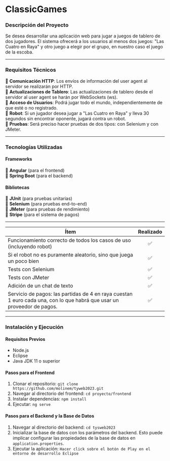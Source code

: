 # ClassicGames


### Descripción del Proyecto
Se desea desarrollar una aplicación web para jugar a juegos de tablero de dos jugadores. El sistema ofrecerá a los usuarios al menos dos juegos: "Las Cuatro en Raya" y otro juego a elegir por el grupo, en nuestro caso el juego de la escoba.
***

### Requisitos Técnicos</br>
🔹 **Comunicación HTTP**: Los envíos de información del user agent al servidor se realizarán por HTTP. </br>
🔹 **Actualizaciones de Tablero**: Las actualizaciones de tablero desde el servidor al user agent se harán por WebSockets (ws). </br>
🔹 **Acceso de Usuarios**: Podrá jugar todo el mundo, independientemente de que esté o no registrado.</br>
🔹 **Robot**: Si un jugador desea jugar a "Las Cuatro en Raya" y lleva 30 segundos sin encontrar oponente, jugará contra un robot.</br>
🔹 **Pruebas**: Será preciso hacer pruebas de dos tipos: con Selenium y con JMeter.
***
### Tecnologías Utilizadas

#### Frameworks</br>
🔸 **Angular** (para el frontend) </br>
🔸 **Spring Boot** (para el backend)

#### Bibliotecas</br>
🔸 **JUnit** (para pruebas unitarias) </br>
🔸 **Selenium** (para pruebas end-to-end) </br>
🔸 **JMeter** (para pruebas de rendimiento) </br>
🔸 **Stripe** (para el sistema de pagos) </br>
***

| Ítem                                                                                                      | Realizado |
|-----------------------------------------------------------------------------------------------------------|:--------:|
| Funcionamiento correcto de todos los casos de uso (incluyendo robot)                                       |    ✅    |
| Si el robot no es puramente aleatorio, sino que juega un poco bien                                         |    ✅    |
| Tests con Selenium                                                                                        |    ✅    |
| Tests con JMeter                                                                                          |    ✅    |
| Adición de un chat de texto                                                                               |    ✅    |
| Servicio de pagos: las partidas de 4 en raya cuestan 1 euro cada una, con lo que habrá que usar un proveedor de pagos. |    ✅    |
***

### Instalación y Ejecución
#### Requisitos Previos
- Node.js
- Eclipse
- Java JDK 11 o superior

#### Pasos para el Frontend
1. Clonar el repositorio: `git clone https://github.com/molinem/tyweb2023.git`
2. Navegar al directorio del frontend: `cd proyecto/frontend`
3. Instalar dependencias: `npm install`
4. Ejecutar: `ng serve`

#### Pasos para el Backend y la Base de Datos
1. Navegar al directorio del backend: `cd tysweb2023`
2. Inicializar la base de datos con los parámetros del backend. Esto puede implicar configurar las propiedades de la base de datos en `application.properties`.
4. Ejecutar la aplicación: `Hacer click sobre el botón de Play en el entorno de desarrollo Eclipse`

